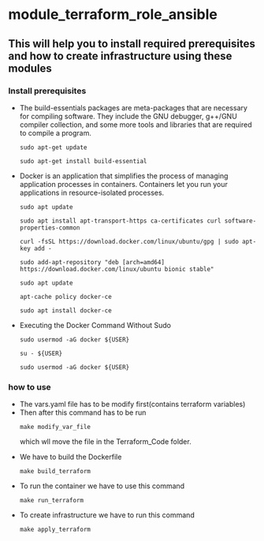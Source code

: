# module_terraform_role_ansible

<h2> This will help you to install required prerequisites and how to create infrastructure using these modules </h2>

<h3> Install prerequisites </h3>

<ul>
<li> The build-essentials packages are meta-packages that are necessary for compiling software. They include the GNU debugger, g++/GNU compiler collection,      and some more tools and libraries that are required to compile a program.</li>

```
sudo apt-get update 

sudo apt-get install build-essential

```

<li> Docker is an application that simplifies the process of managing application processes in containers. Containers let you run your applications in          resource-isolated processes. </li>

```
sudo apt update

sudo apt install apt-transport-https ca-certificates curl software-properties-common

curl -fsSL https://download.docker.com/linux/ubuntu/gpg | sudo apt-key add -

sudo add-apt-repository "deb [arch=amd64] https://download.docker.com/linux/ubuntu bionic stable"

sudo apt update

apt-cache policy docker-ce

sudo apt install docker-ce
```

<li> Executing the Docker Command Without Sudo </li>
  
```
sudo usermod -aG docker ${USER}

su - ${USER}

sudo usermod -aG docker ${USER}

```
</ul>

<h3> how to use </h3>
<ul>
<li> The vars.yaml file has to be modify first(contains terraform variables)</li>
  
<li> Then after this command has to be run 
  
  ```
  make modify_var_file
  ```
  
  which wll move the file in the Terraform_Code folder.</li>
  
<li> We have to build the Dockerfile</li>
  
  ```
  make build_terraform
  ```
  
<li> To run the container we have to use this command</li>
  
  ```
  make run_terraform
  ```
  
<li> To create infrastructure we have to run this command</li>
  
  ```
  make apply_terraform
  ```
</ul>




